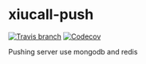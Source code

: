 # xiucall-push
[![Travis branch](https://img.shields.io/travis/tuhuayuan/xiucall-push/master.svg?maxAge=2592000)](https://travis-ci.org/tuhuayuan/xiucall-push)
[![Codecov](https://img.shields.io/codecov/c/github/tuhuayuan/xiucall-push/master.svg?maxAge=2592000)](https://codecov.io/github/tuhuayuan/xiucall-push?branch=master)

Pushing server use mongodb and redis 

